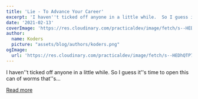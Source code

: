 ```yaml
---
title: 'Lie - To Advance Your Career'
excerpt: 'I haven''t ticked off anyone in a little while.  So I guess it''s time to open this can of worms that''s...'
date: '2021-02-13'
coverImage: 'https://res.cloudinary.com/practicaldev/image/fetch/s--HEDhQTP7--/c_imagga_scale,f_auto,fl_progressive,h_420,q_auto,w_1000/https://dev-to-uploads.s3.amazonaws.com/i/frvbjtug9ofv423oz883.jpg'
author:
  name: Koders
  picture: "assets/blog/authors/koders.png"
ogImage:
  url: 'https://res.cloudinary.com/practicaldev/image/fetch/s--HEDhQTP7--/c_imagga_scale,f_auto,fl_progressive,h_420,q_auto,w_1000/https://dev-to-uploads.s3.amazonaws.com/i/frvbjtug9ofv423oz883.jpg'
---
```


I haven''t ticked off anyone in a little while.  So I guess it''s time to open this can of worms that''s...

[Read more](https://dev.to/bytebodger/lie-to-advance-your-career-4688)
